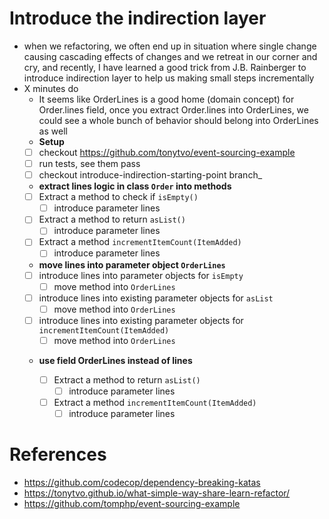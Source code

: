 # Introduce the indirection layer
- when we refactoring, we often end up in situation where single change causing cascading effects of changes and we retreat in our corner and cry, and recently, I have learned a good trick from J.B. Rainberger to introduce indirection layer to help us making small steps incrementally
- X minutes do
    - It seems like OrderLines is a good home (domain concept) for Order.lines field, once you extract Order.lines into OrderLines, we could see a whole bunch of behavior should belong into OrderLines as well
    - **Setup**
    - [ ] checkout https://github.com/tonytvo/event-sourcing-example
    - [ ] run tests, see them pass
    - [ ] checkout introduce-indirection-starting-point branch_

    - **extract lines logic in class `Order` into methods**
    - [ ] Extract a method to check if `isEmpty()`
      - [ ] introduce parameter lines
    - [ ] Extract a method to return `asList()`
      - [ ] introduce parameter lines
    - [ ] Extract a method `incrementItemCount(ItemAdded)`
      - [ ] introduce parameter lines
    - **move lines into parameter object `OrderLines`**
    - [ ] introduce lines into parameter objects for `isEmpty`
      - [ ] move method into `OrderLines`
    - [ ] introduce lines into existing parameter objects for `asList`
      - [ ] move method into `OrderLines`
    - [ ] introduce lines into existing parameter objects for `incrementItemCount(ItemAdded)`
      - [ ] move method into `OrderLines`
    - **use field OrderLines instead of lines**

      - [ ] Extract a method to return `asList()`
        - [ ] introduce parameter lines
      - [ ] Extract a method `incrementItemCount(ItemAdded)`
        - [ ] introduce parameter lines

# References
- https://github.com/codecop/dependency-breaking-katas
- https://tonytvo.github.io/what-simple-way-share-learn-refactor/
- https://github.com/tomphp/event-sourcing-example
